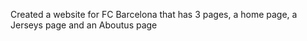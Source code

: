 Created a website for FC Barcelona that has 3 pages, a home page, a Jerseys page and an Aboutus page
